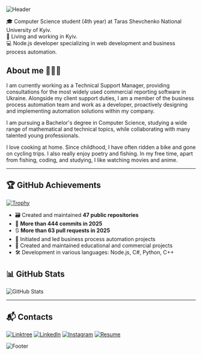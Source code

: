 ![Header](https://capsule-render.vercel.app/api?type=waving&color=0:1b3b4b,100:3a6f8f&height=200&section=header&text=Hello%20I'm%20Oleksandr%20Bazhyn%20👋&fontSize=35&fontColor=ffffff&animation=fadeIn&fontAlignY=35)

🎓 Computer Science student (4th year) at Taras Shevchenko National University of Kyiv.  
🌻 Living and working in Kyiv.  
💻 Node.js developer specializing in web development and business process automation.   


## About me 🧑🏻‍💼
I am currently working as a Technical Support Manager, providing consultations for the most widely used commercial reporting software in Ukraine.
Alongside my client support duties, I am a member of the business process automation team and work as a developer, proactively designing and implementing automation solutions within my company.

I am pursuing a Bachelor's degree in Computer Science, studying a wide range of mathematical and technical topics, while collaborating with many talented young professionals.

I love cooking at home. Since childhood, I have often ridden a bike and gone on cycling trips. I also really enjoy poetry and fishing. In my free time, apart from fishing, coding, and studying, I like watching movies and anime.

---

## 🏆 GitHub Achievements
[![Trophy](https://github-profile-trophy.vercel.app/?username=OleksandrBazhyn&theme=onedark&no-frame=true&row=1&margin-w=15)](https://github-profile-trophy.vercel.app/?username=OleksandrBazhyn&theme=gruvbox&no-frame=true&row=1&margin-w=15
)

- 🗃️ Created and maintained **47 public repositories**
- 📝 **More than 444 commits in 2025**
- 🔃 **More than 63 pull requests in 2025**
- 🚀 Initiated and led business process automation projects
- 💼 Created and maintained educational and commercial projects  
- 🛠 Development in various languages: Node.js, C#, Python, C++  


## 📊 GitHub Stats
![GitHub Stats](https://github-readme-stats.vercel.app/api?username=OleksandrBazhyn&show_icons=true&theme=tokyonight)

---

## 📬 Contacts
[![Linktree](https://img.shields.io/badge/Linktree-39E09B?style=for-the-badge&logo=linktree&logoColor=white)](https://linktr.ee/oleksandr_bazhyn)
[![LinkedIn](https://img.shields.io/badge/LinkedIn-0077B5?style=for-the-badge&logo=linkedin&logoColor=white)](https://www.linkedin.com/in/oleksandrbazhyn/)
[![Instagram](https://img.shields.io/badge/Instagram-E4405F?style=for-the-badge&logo=instagram&logoColor=white)](https://www.instagram.com/dgwjew_/)
[![Resume](https://img.shields.io/badge/Resume-4285F4?style=for-the-badge&logo=googledrive&logoColor=white)](https://drive.google.com/file/d/1YyaFqy_AfAfaWo1eucgCCZCkzpzcAanE/view?usp=sharing)

![Footer](https://capsule-render.vercel.app/api?type=waving&color=0:1b3b4b,100:3a6f8f&height=100&section=footer)
